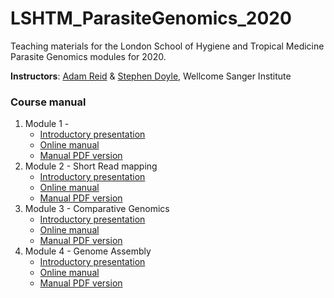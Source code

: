 # LSHTM_ParasiteGenomics_2020

Teaching materials for the London School of Hygiene and Tropical Medicine Parasite Genomics modules for 2020.

**Instructors**: [Adam Reid](mailto:ar11@sanger.ac.uk) & [Stephen Doyle](mailto:sd21@sanger.ac.uk), Wellcome Sanger Institute

### Course manual
1. Module 1 -
     - [Introductory presentation]()
     - [Online manual]()
     - [Manual PDF version]()
2. Module 2 - Short Read mapping
     - [Introductory presentation]()
     - [Online manual](Module_2_Mapping_Short_Reads.md)
     - [Manual PDF version]()
3. Module 3 - Comparative Genomics
     - [Introductory presentation](presentations/Presentation_PathogenGenomicsLSHTM_Module3_ComparativeGenomics.pptx)
     - [Online manual]()
     - [Manual PDF version]()
4. Module 4 - Genome Assembly
     - [Introductory presentation](presentations/Presentation_PathogenGenomicsLSHTM_Module4_DeNovoAssembly.pptx)
     - [Online manual](Module_4_Genome_Assembly.md)
     - [Manual PDF version]()
